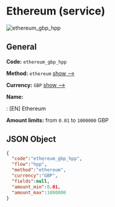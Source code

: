
# Ethereum (service) 
![ethereum_gbp_hpp](https://static.openfintech.io/payment_methods/ethereum_gbp_hpp/logo.svg?w=400&c=v0.59.26#w200)  

## General 
 
**Code:** `ethereum_gbp_hpp` 
 
**Method:** `ethereum` 
 [show -->](/payment-methods/ethereum/) 
 
**Currency:** `GBP` [show -->](/currencies/GBP/) 
 
**Name:** 
 
:	[EN] Ethereum 
 
**Amount limits:** from `0.01` to `1000000` GBP 

## JSON Object 

```json
{
  "code":"ethereum_gbp_hpp",
  "flow":"hpp",
  "method":"ethereum",
  "currency":"GBP",
  "fields":null,
  "amount_min":0.01,
  "amount_max":1000000
}
```  
